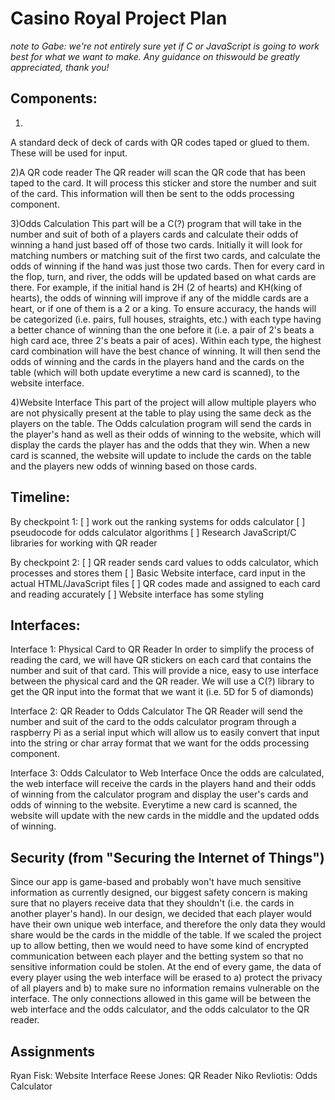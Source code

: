 # Casino Royal Project Plan

*note to Gabe: we're not entirely sure yet if C or JavaScript is going to work best for what we want to make. Any guidance on 
thiswould be greatly appreciated, thank you!*

## Components:
1)
A standard deck of deck of cards with QR codes taped or glued to them. These will be used for input.

2)A QR code reader
The QR reader will scan the QR code that has been taped to the card. It will process this sticker and store the number and suit
of the card. This information will then be sent to the odds processing component.

3)Odds Calculation
This part will be a C(?) program that will take in the number and suit of both of a players cards and calculate their odds of 
winning a hand just based off of those two cards. Initially it will look for matching numbers or matching suit of the first two
cards, and calculate the odds of winning if the hand was just those two cards. Then for every card in the flop, turn, and river,
the odds will be updated based on what cards are there. For example, if the initial hand is 2H (2 of hearts) and KH(king of hearts),
the odds of winning will improve if any of the middle cards are a heart, or if one of them is a 2 or a king. To ensure accuracy, the hands will be categorized (i.e. pairs, full houses, straights, etc.)
with each type having a better chance of winning than the one before it (i.e. a pair of 2's beats a high card ace, three 2's beats
a pair of aces). Within each type, the highest card combination will have the best chance of winning. It will then send
the odds of winning and the cards in the players hand and the cards on the table (which will both update everytime a new card
is scanned), to the website interface.

4)Website Interface
This part of the project will allow multiple players who are not physically present at the table to play using the same deck
as the players on the table. The Odds calculation program will send the cards in the player's hand as well as their odds of 
winning to the website, which will display the cards the player has and the odds that they win. When a new card is scanned,
the website will update to include the cards on the table and the players new odds of winning based on those cards. 

## Timeline:
By checkpoint 1:
[ ] work out the ranking systems for odds calculator
[ ] pseudocode for odds calculator algorithms
[ ] Research JavaScript/C libraries for working with QR reader

By checkpoint 2:
[ ] QR reader sends card values to odds calculator, which processes and stores them
[ ] Basic Website interface, card input in the actual HTML/JavaScript files
[ ] QR codes made and assigned to each card and reading accurately
[ ] Website interface has some styling


## Interfaces:
Interface 1: Physical Card to QR Reader
In order to simplify the process of reading the card, we will have QR stickers on each card that contains the number and 
suit of that card. This will provide a nice, easy to use interface between the physical card and the QR reader. We will use a 
C(?) library to get the QR input into the format that we want it (i.e. 5D for 5 of diamonds)

Interface 2: QR Reader to Odds Calculator
The QR Reader will send the number and suit of the card to the odds calculator program through a raspberry Pi as a serial input
which will allow us to easily convert that input into the string or char array format that we want for the odds processing 
component.

Interface 3: Odds Calculator to Web Interface
Once the odds are calculated, the web interface will receive the cards in the players hand and their odds of winning from
the calculator program and display the user's cards and odds of winning to the website. Everytime a new card is scanned, the 
website will update with the new cards in the middle and the updated odds of winning. 

## Security (from "Securing the Internet of Things")
Since our app is game-based and probably won't have much sensitive information as currently designed, our biggest safety concern
is making sure that no players receive data that they shouldn't (i.e. the cards in another player's hand). In our design,
we decided that each player would have their own unique web interface, and therefore the only data they would share would
be the cards in the middle of the table. If we scaled the project up to allow betting, then we would need to have some kind
of encrypted communication between each player and the betting system so that no sensitive information could be stolen.
At the end of every game, the data of every player using the web interface will be erased to a) protect the privacy of
all players and b) to make sure no information remains vulnerable on the interface. The only connections allowed in this 
game will be between the web interface and the odds calculator, and the odds calculator to the QR reader. 

## Assignments
Ryan Fisk: Website Interface
Reese Jones: QR Reader
Niko Revliotis: Odds Calculator


